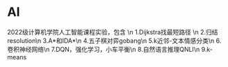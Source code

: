 # AI
2022级计算机学院人工智能课程实验，包含
\n
1.Dijkstra找最短路径
\n
2.归结resolution\n
3.A\*和IDA\*\n
4.五子棋对弈gobang\n
5.k近邻-文本情感分类\n
6.卷积神经网络\n
7.DQN，强化学习，小车平衡\n
8.自然语言推理QNLI\n
9.k-means
